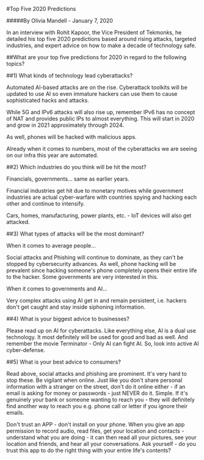 #Top Five 2020 Predictions

#####By Olivia Mandell - January 7, 2020

In an interview with Rohit Kapoor, the Vice President of Tekmonks, he detailed his top five 2020 predictions based around rising attacks, targeted industries, and expert advice on how to make a decade of technology safe.

##What are your top five predictions for 2020 in regard to the following topics?

##1) What kinds of technology lead cyberattacks?

Automated AI-based attacks are on the rise. Cyberattack toolkits will be updated to use AI so even immature hackers can use them to cause sophisticated hacks and attacks.

While 5G and IPv6 attacks will also rise up, remember IPv6 has no concept of NAT and provides public IPs to almost everything. This will start in 2020 and grow in 2021 approximately through 2024.

As well, phones will be hacked with malicious apps.  

Already when it comes to numbers, most of the cyberattacks we are seeing on our infra this year are automated. 


##2) Which industries do you think will be hit the most?

Financials, governments... same as earlier years.

Financial industries get hit due to monetary motives while government industries are actual cyber-warfare with countries spying and hacking each other and continue to intensify.

Cars, homes, manufacturing, power plants, etc. - IoT devices will also get attacked. 


##3) What types of attacks will be the most dominant?

When it comes to average people…

Social attacks and Phishing will continue to dominate, as they can't be stopped by cybersecurity advances. As well, phone hacking will be prevalent since hacking someone's phone completely opens their entire life to the hacker. Some governments are very interested in this. 

When it comes to governments and AI…

Very complex attacks using AI get in and remain persistent, i.e. hackers don't get caught and stay inside siphoning information. 


##4) What is your biggest advice to businesses?

Please read up on AI for cyberattacks. Like everything else, AI is a dual use technology. It most definitely will be used for good and bad as well. And remember the movie Terminator - Only AI can fight AI. So, look into active AI cyber-defense. 


##5) What is your best advice to consumers? 

Read above, social attacks and phishing are prominent. It's very hard to stop these. Be vigilant when online. Just like you don't share personal information with a stranger on the street, don't do it online either - if an email is asking for money or passwords - just NEVER do it. Simple. If it's genuinely your bank or someone wanting to reach you - they will definitely find another way to reach you e.g. phone call or letter if you ignore their emails. 


Don't trust an APP - don't install on your phone. When you give an app permission to record audio, read files, get your location and contacts - understand what you are doing - it can then read all your pictures, see your location and friends, and hear all your conversations. Ask yourself - do you trust this app to do the right thing with your entire life's contents?